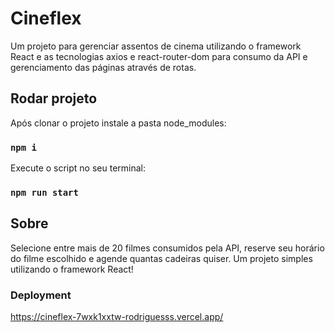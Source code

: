 # Cineflex

Um projeto para gerenciar assentos de cinema utilizando o framework React e as tecnologias axios e react-router-dom para consumo da API e gerenciamento das páginas através de rotas.


## Rodar projeto

Após clonar o projeto instale a pasta node_modules:

### `npm i`

Execute o script no seu terminal:

### `npm run start`


## Sobre

Selecione entre mais de 20 filmes consumidos pela API, reserve seu horário do filme escolhido e agende quantas cadeiras quiser. Um projeto simples utilizando o framework React!


### Deployment

https://cineflex-7wxk1xxtw-rodriguesss.vercel.app/
